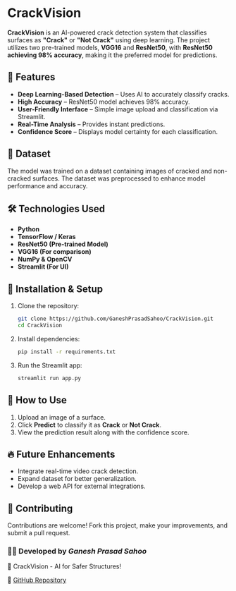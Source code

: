 # CrackVision

**CrackVision** is an AI-powered crack detection system that classifies surfaces as **"Crack"** or **"Not Crack"** using deep learning. The project utilizes two pre-trained models, **VGG16** and **ResNet50**, with **ResNet50 achieving 98% accuracy**, making it the preferred model for predictions.

## 🚀 Features

- **Deep Learning-Based Detection** – Uses AI to accurately classify cracks.
- **High Accuracy** – ResNet50 model achieves 98% accuracy.
- **User-Friendly Interface** – Simple image upload and classification via Streamlit.
- **Real-Time Analysis** – Provides instant predictions.
- **Confidence Score** – Displays model certainty for each classification.

## 📂 Dataset

The model was trained on a dataset containing images of cracked and non-cracked surfaces. The dataset was preprocessed to enhance model performance and accuracy.

## 🛠️ Technologies Used

- **Python**
- **TensorFlow / Keras**
- **ResNet50 (Pre-trained Model)**
- **VGG16 (For comparison)**
- **NumPy & OpenCV**
- **Streamlit (For UI)**

## 🔧 Installation & Setup

1. Clone the repository:
   ```bash
   git clone https://github.com/GaneshPrasadSahoo/CrackVision.git
   cd CrackVision
   ```
2. Install dependencies:
   ```bash
   pip install -r requirements.txt
   ```
3. Run the Streamlit app:
   ```bash
   streamlit run app.py
   ```

## 📌 How to Use

1. Upload an image of a surface.
2. Click **Predict** to classify it as **Crack** or **Not Crack**.
3. View the prediction result along with the confidence score.

## 🔥 Future Enhancements

- Integrate real-time video crack detection.
- Expand dataset for better generalization.
- Develop a web API for external integrations.

## 🤝 Contributing

Contributions are welcome! Fork this project, make your improvements, and submit a pull request.

### 👨‍💻 Developed by *Ganesh Prasad Sahoo*

🚀 CrackVision - AI for Safer Structures!

🔗 [GitHub Repository](https://github.com/GaneshPrasadSahoo/CrackVision)

